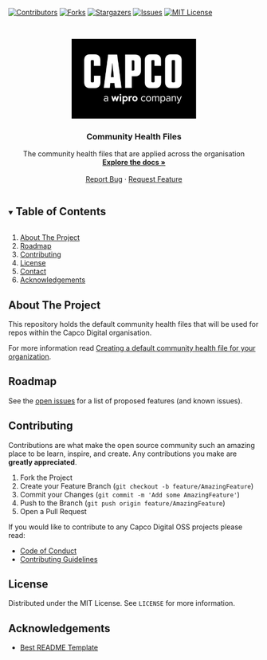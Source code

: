 [![Contributors][contributors-shield]][contributors-url]
[![Forks][forks-shield]][forks-url]
[![Stargazers][stars-shield]][stars-url]
[![Issues][issues-shield]][issues-url]
[![MIT License][license-shield]][license-url]

<!-- PROJECT LOGO -->
<br />
<p align="center">
  <a href="https:/.github.com/capcodigital/.github">
    <img src="images/capco.jpeg" alt="Logo" height="160">
  </a>

  <h3 align="center">Community Health Files</h3>

  <p align="center">
    The community health files that are applied across the organisation
    <br />
    <a href="https:/.github.com/capcodigital/.github"><strong>Explore the docs »</strong></a>
    <br />
    <br />
    <a href="https:/.github.com/capcodigital/.github/issues">Report Bug</a>
    ·
    <a href="https:/.github.com/capcodigital/.github/issues">Request Feature</a>
  </p>
</p>

<!-- TABLE OF CONTENTS -->
<details open="open">
  <summary><h2 style="display: inline-block">Table of Contents</h2></summary>
  <ol>
    <li><a href="#about-the-project">About The Project</a></li>
    <li><a href="#roadmap">Roadmap</a></li>
    <li><a href="#contributing">Contributing</a></li>
    <li><a href="#license">License</a></li>
    <li><a href="#contact">Contact</a></li>
    <li><a href="#acknowledgements">Acknowledgements</a></li>
  </ol>
</details>

<!-- ABOUT THE PROJECT -->
## About The Project

This repository holds the default community health files that will be used for repos within the Capco Digital organisation.

For more information read
[Creating a default community health file for your organization](https://help.github.com/en/articles/creating-a-default-community-health-file-for-your-organization).

<!-- ROADMAP -->
## Roadmap

See the [open issues](https:/.github.com/capcodigital/.github/issues) for a list of proposed features (and known issues).

<!-- CONTRIBUTING -->
## Contributing

Contributions are what make the open source community such an amazing place to be learn, inspire, and create. Any contributions you make are **greatly appreciated**.

1. Fork the Project
2. Create your Feature Branch (`git checkout -b feature/AmazingFeature`)
3. Commit your Changes (`git commit -m 'Add some AmazingFeature'`)
4. Push to the Branch (`git push origin feature/AmazingFeature`)
5. Open a Pull Request

If you would like to contribute to any Capco Digital OSS projects please read:

* [Code of Conduct](https:/.github.com/capcodigital/.github/blob/master/CODE_OF_CONDUCT.md)
* [Contributing Guidelines](https:/.github.com/capcodigital/.github/blob/master/CONTRIBUTING.md)

<!-- LICENSE -->
## License

Distributed under the MIT License. See `LICENSE` for more information.

<!-- ACKNOWLEDGEMENTS -->
## Acknowledgements

* [Best README Template](https:/.github.com/othneildrew/Best-README-Template/blob/master/README.md)

<!-- MARKDOWN LINKS & IMAGES -->
<!-- https://www.markdownguide.org/basic-syntax/#reference-style-links -->
[contributors-shield]: https://img.shields.io.github/contributors/capcodigital/.github.svg?style=for-the-badge
[contributors-url]: https:/.github.com/capcodigital/.github/graphs/contributors
[forks-shield]: https://img.shields.io.github/forks/capcodigital/.github.svg?style=for-the-badge
[forks-url]: https:/.github.com/capcodigital/.github/network/members
[stars-shield]: https://img.shields.io.github/stars/capcodigital/.github.svg?style=for-the-badge
[stars-url]: https:/.github.com/capcodigital/.github/stargazers
[issues-shield]: https://img.shields.io.github/issues/capcodigital/.github.svg?style=for-the-badge
[issues-url]: https:/.github.com/capcodigital/.github/issues
[license-shield]: https://img.shields.io.github/license/capcodigital/.github.svg?style=for-the-badge
[license-url]: https:/.github.com/capcodigital/.github/blob/master/LICENSE
